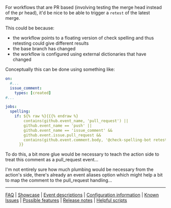 For workflows that are PR based (involving testing the merge head instead of the pr head), it'd be nice to be able to trigger a `retest` of the latest merge.

This could be because:
* the workflow points to a floating version of check spelling and thus retesting could give different results
* the base branch has changed
* the workflow is configured using external dictionaries that have changed

Conceptually this can be done using something like:

```yaml
on:
  #...
  issue_comment:
    types: [created]
#...

jobs:
  spelling:
    if: ${% raw %}{{{% endraw %}
        contains(github.event_name, 'pull_request') ||
        github.event_name == 'push' ||
        github.event_name == 'issue_comment' &&
        github.event.issue.pull_request &&
        contains(github.event.comment.body, '@check-spelling-bot retest')
      }}
```

To do this, a bit more glue would be necessary to teach the action side to treat this comment as a pull_request event...

I'm not entirely sure how much plumbing would be necessary from the action's side, there's already an event aliases option which might help a bit to map the comment to the pull_request handling...

---
[FAQ](FAQ.md) | [Showcase](Showcase.md) | [Event descriptions](Event-descriptions.md) | [Configuration information](Configuration-information.md) | [Known Issues](Known-Issues.md) | [Possible features](Possible-features.md) | [Release notes](Release-notes.md) | [Helpful scripts](Helpful-scripts.md)

